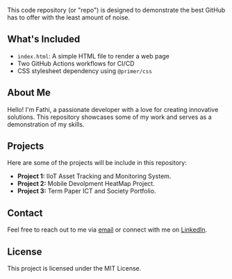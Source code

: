 
This code repository (or "repo") is designed to demonstrate the best GitHub has to offer with the least amount of noise.

## What's Included

- `index.html`: A simple HTML file to render a web page
- Two GitHub Actions workflows for CI/CD
- CSS stylesheet dependency using `@primer/css`

## About Me

Hello! I'm Fathi, a passionate developer with a love for creating innovative solutions. This repository showcases some of my work and serves as a demonstration of my skills.

## Projects

Here are some of the projects will be include in this repository:

- **Project 1:** IIoT Asset Tracking and Monitoring System.
- **Project 2:** Mobile Devolpment HeatMap Project.
- **Project 3:** Term Paper ICT and Society Portfolio.

## Contact

Feel free to reach out to me via [email](muhammadaljamil99@gmail.com) or connect with me on [LinkedIn](https://www.linkedin.com/in/fathi).

## License

This project is licensed under the MIT License.
